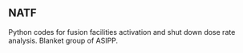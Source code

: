 ## NATF
Python codes for fusion facilities activation and shut down dose rate analysis. Blanket group of ASIPP. 
